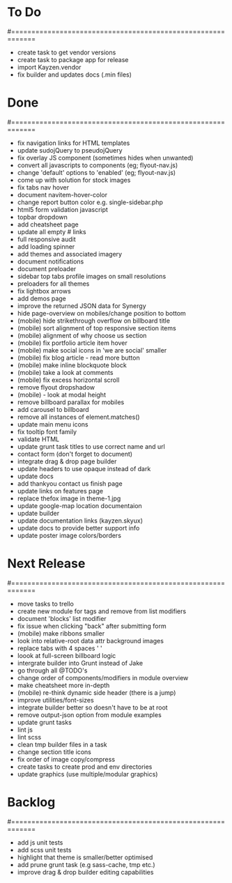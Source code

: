 # To Do
#============================================================

- create task to get vendor versions
- create task to package app for release
- import Kayzen.vendor
- fix builder and updates docs (.min files)

# Done
#============================================================

- fix navigation links for HTML templates
- update sudojQuery to pseudojQuery
- fix overlay JS component (sometimes hides when unwanted)
- convert all javascripts to components (eg; flyout-nav.js)
- change 'default' options to 'enabled' (eg; flyout-nav.js)
- come up with solution for stock images
- fix tabs nav hover
- document navitem-hover-color
- change report button color e.g. single-sidebar.php
- html5 form validation javascript
- topbar dropdown
- add cheatsheet page
- update all empty # links
- full responsive audit
- add loading spinner
- add themes and associated imagery
- document notifications
- document preloader
- sidebar top tabs profile images on small resolutions
- preloaders for all themes
- fix lightbox arrows
- add demos page
- improve the returned JSON data for Synergy
- hide page-overview on mobiles/change position to bottom
- (mobile) hide strikethrough overflow on billboard title
- (mobile) sort alignment of top responsive section items
- (mobile) alignment of why choose us section
- (mobile) fix portfolio article item hover
- (mobile) make social icons in 'we are social' smaller
- (mobile) fix blog article - read more button
- (mobile) make inline blockquote block
- (mobile) take a look at comments
- (mobile) fix excess horizontal scroll
- remove flyout dropshadow
- (mobile) - look at modal height
- remove billboard parallax for mobiles
- add carousel to billboard
- remove all instances of element.matches()
- update main menu icons
- fix tooltip font family
- validate HTML
- update grunt task titles to use correct name and url
- contact form (don't forget to document)
- integrate drag & drop page builder
- update headers to use opaque instead of dark
- update docs
- add thankyou contact us finish page
- update links on features page
- replace thefox image in theme-1.jpg
- update google-map location documentaion
- update builder
- update documentation links (kayzen.skyux)
- update docs to provide better support info
- update poster image colors/borders

# Next Release
#============================================================

- move tasks to trello
- create new module for tags and remove from list modifiers
- document 'blocks' list modifier
- fix issue when clicking "back" after submitting form
- (mobile) make ribbons smaller
- look into relative-root data attr background images
- replace tabs with 4 spaces '	'
- loook at full-screen billboard logic
- intergrate builder into Grunt instead of Jake
- go through all @TODO's
- change order of components/modifiers in module overview
- make cheatsheet more in-depth
- (mobile) re-think dynamic side header (there is a jump)
- improve utilities/font-sizes
- integrate builder better so doesn't have to be at root
- remove output-json option from module examples
- update grunt tasks
- lint js
- lint scss
- clean tmp builder files in a task
- change section title icons
- fix order of image copy/compress
- create tasks to create prod and env directories
- update graphics (use multiple/modular graphics)

# Backlog
#============================================================

- add js unit tests
- add scss unit tests
- highlight that theme is smaller/better optimised
- add prune grunt task (e.g sass-cache, tmp etc.)
- improve drag & drop builder editing capabilities
